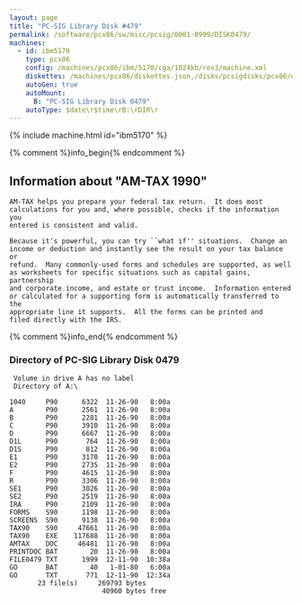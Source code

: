 ```yaml
---
layout: page
title: "PC-SIG Library Disk #479"
permalink: /software/pcx86/sw/misc/pcsig/0001-0999/DISK0479/
machines:
  - id: ibm5170
    type: pcx86
    config: /machines/pcx86/ibm/5170/cga/1024kb/rev3/machine.xml
    diskettes: /machines/pcx86/diskettes.json,/disks/pcsigdisks/pcx86/diskettes.json
    autoGen: true
    autoMount:
      B: "PC-SIG Library Disk 0479"
    autoType: $date\r$time\rB:\rDIR\r
---
```


{% include machine.html id="ibm5170" %}

{% comment %}info_begin{% endcomment %}

## Information about "AM-TAX 1990"

    AM-TAX helps you prepare your federal tax return.  It does most
    calculations for you and, where possible, checks if the information you
    entered is consistent and valid.
    
    Because it's powerful, you can try ``what if'' situations.  Change an
    income or deduction and instantly see the result on your tax balance or
    refund.  Many commonly-used forms and schedules are supported, as well
    as worksheets for specific situations such as capital gains, partnership
    and corporate income, and estate or trust income.  Information entered
    or calculated for a supporting form is automatically transferred to the
    appropriate line it supports.  All the forms can be printed and
    filed directly with the IRS.
{% comment %}info_end{% endcomment %}


### Directory of PC-SIG Library Disk 0479

     Volume in drive A has no label
     Directory of A:\

    1040     P90      6322  11-26-90   8:00a
    A        P90      2561  11-26-90   8:00a
    B        P90      2281  11-26-90   8:00a
    C        P90      3910  11-26-90   8:00a
    D        P90      6667  11-26-90   8:00a
    D1L      P90       764  11-26-90   8:00a
    D1S      P90       812  11-26-90   8:00a
    E1       P90      3170  11-26-90   8:00a
    E2       P90      2735  11-26-90   8:00a
    F        P90      4615  11-26-90   8:00a
    R        P90      3306  11-26-90   8:00a
    SE1      P90      3026  11-26-90   8:00a
    SE2      P90      2519  11-26-90   8:00a
    IRA      P90      2109  11-26-90   8:00a
    FORMS    S90      1198  11-26-90   8:00a
    SCREENS  S90      9138  11-26-90   8:00a
    TAX90    S90     47661  11-26-90   8:00a
    TAX90    EXE    117688  11-26-90   8:00a
    AMTAX    DOC     46481  11-26-90   8:00a
    PRINTDOC BAT        20  11-26-90   8:00a
    FILE0479 TXT      1999  12-11-90  10:38a
    GO       BAT        40   1-01-80   6:00a
    GO       TXT       771  12-11-90  12:34a
           23 file(s)     269793 bytes
                           40960 bytes free
